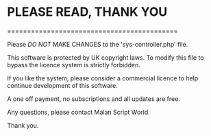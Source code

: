 
# PLEASE READ, THANK YOU
===========================================


Please *DO NOT* MAKE CHANGES to the 'sys-controller.php' file.

This software is protected by UK copyright laws. To modify this file to bypass the licence system is strictly forbidden.

If you like the system, please consider a commercial licence to help continue development of this software.

A one off payment, no subscriptions and all updates are free.

Any questions, please contact Maian Script World.

Thank you.